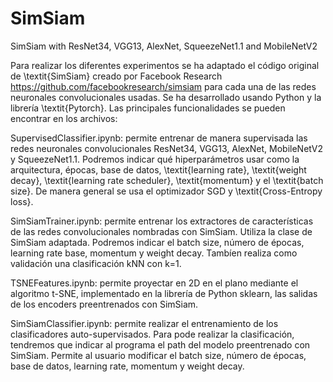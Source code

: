 # SimSiam
SimSiam with ResNet34, VGG13, AlexNet, SqueezeNet1.1 and MobileNetV2

Para realizar los diferentes experimentos se ha adaptado el código original de \textit{SimSiam} creado por Facebook Research https://github.com/facebookresearch/simsiam para cada una de las redes neuronales convolucionales usadas. Se ha desarrollado usando Python y la librería \textit{Pytorch}. Las principales funcionalidades se pueden encontrar en los archivos:

SupervisedClassifier.ipynb: permite entrenar de manera supervisada las redes neuronales convolucionales ResNet34, VGG13, AlexNet, MobileNetV2 y SqueezeNet1.1. Podremos indicar qué hiperparámetros usar como la arquitectura, épocas, base de datos, \textit{learning rate}, \textit{weight decay}, \textit{learning rate scheduler}, \textit{momentum} y el \textit{batch size}. De manera general se usa el optimizador SGD y \textit{Cross-Entropy loss}.

SimSiamTrainer.ipynb: permite entrenar los extractores de características de las redes convolucionales nombradas con SimSiam. Utiliza la clase de SimSiam adaptada. Podremos indicar el batch size, número de épocas, learning rate base, momentum y weight decay. Tambíen realiza como validación una clasificación kNN con k=1.

TSNEFeatures.ipynb: permite proyectar en 2D en el plano mediante el algoritmo t-SNE, implementado en la librería de Python sklearn, las salidas de los encoders preentrenados con SimSiam.

SimSiamClassifier.ipynb: permite realizar el entrenamiento de los clasificadores auto-supervisados. Para pode realizar la clasificación, tendremos que indicar al programa el path del modelo preentrenado con SimSiam. Permite al usuario modificar el batch size, número de épocas, base de datos, learning rate, momentum y weight decay.
